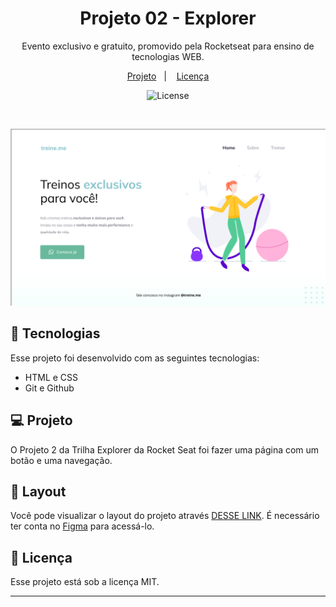 <h1 align="center"> Projeto 02 - Explorer </h1>

<p align="center">
Evento exclusivo e gratuito, promovido pela Rocketseat para ensino de tecnologias WEB.
</p>

<p align="center">
  <a href="#-projeto">Projeto</a>&nbsp;&nbsp;&nbsp;|&nbsp;&nbsp;&nbsp;
  <a href="#memo-licença">Licença</a>
</p>

<p align="center">
  <img alt="License" src="https://img.shields.io/static/v1?label=license&message=MIT&color=49AA26&labelColor=000000">
</p>

<br>

![Logo](https://github.com/Lucashfranco/Projeto-02-explorer/blob/main/images/ready.png)


## 🚀 Tecnologias

Esse projeto foi desenvolvido com as seguintes tecnologias:

- HTML e CSS
- Git e Github


## 💻 Projeto

O Projeto 2 da Trilha Explorer da Rocket Seat foi fazer uma página com um botão e uma navegação.

## 🔖 Layout

Você pode visualizar o layout do projeto através [DESSE LINK](https://www.figma.com/file/hr9mdoUu0OGpyYXGuK2qyp/Explorer---Projeto-02-(Copy)?node-id=1%3A5). É necessário ter conta no [Figma](https://figma.com) para acessá-lo.

## :memo: Licença

Esse projeto está sob a licença MIT.

---
